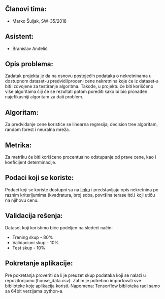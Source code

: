 ## Članovi tima:
- Marko Šuljak, SW-35/2018

## Asistent:
- Branislav Anđelić

## Opis problema:
Zadatak projekta je da na osnovu postojećih podataka o nekretninama u dostupnom dataset-u predvidi/proceni cene nekretnina koje će iz dataset-a biti izdvojene za testiranje algoritma.
Takođe, u projektu će biti korišćeno više algoritama čiji će se rezultati potom porediti kako bi bio pronađen najefikasniji algoritam za dati problem.

## Algoritam:
Za predviđanje cene koristiće se linearna regresija, decision tree algoritam, random forest i neuralna mreža.

## Metrika:
Za metriku će biti korišćeno procentualno odstupanje od prave cene, kao i koeficijent determinacije.

## Podaci koji se koriste:
Podaci koji se koriste dostupni su na [linku](https://www.kaggle.com/c/house-prices-advanced-regression-techniques/data) i predstavljaju opis nekretnina po raznim kriterijumima (kvadratura, broj soba, površina terase itd.) koji utiču na njihovu cenu.

## Validacija rešenja: 
Dataset koji koristimo biće podeljen na sledeći način:
- Trening skup - 80%
- Validacioni skup - 10%
- Test skup - 10%

## Pokretanje aplikacije:
Pre pokretanja proveriti da li je preuzet skup podataka koji se nalazi u repozitorijumu (house_data.csv). Zatim je potrebno importovati sve biblioteke koje aplikacija koristi.
Napomena: Tensorflow biblioteka radi samo sa 64bit verzijama python-a.
